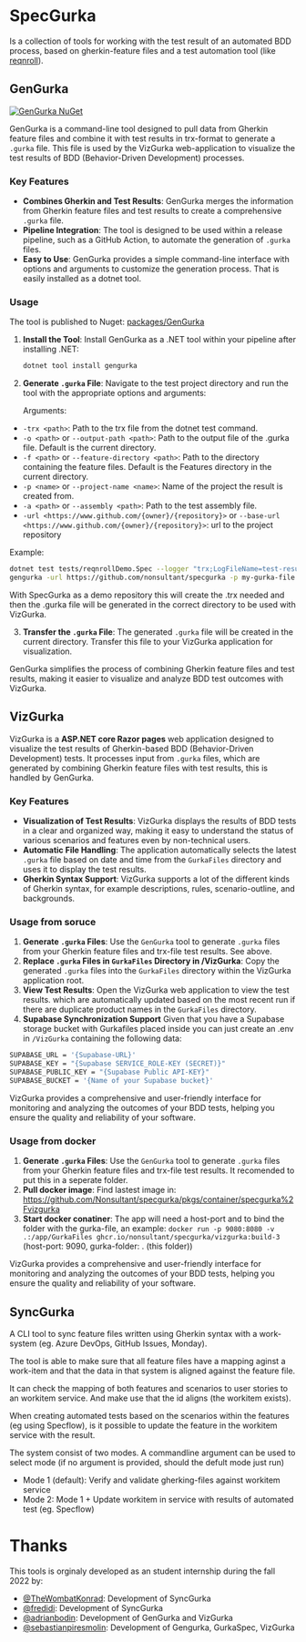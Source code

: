 # SpecGurka

Is a collection of tools for working with the test result of an automated BDD process, based on gherkin-feature files and a test automation tool (like [reqnroll](https://reqnroll.net/)).

## GenGurka

[![GenGurka NuGet](https://img.shields.io/nuget/v/gengurka)](https://www.nuget.org/packages/GenGurka)

GenGurka is a command-line tool designed to pull data from Gherkin feature files and combine it with test results in trx-format to generate a `.gurka` file. This file is used by the VizGurka web-application to visualize the test results of BDD (Behavior-Driven Development) processes.

### Key Features

- **Combines Gherkin and Test Results**: GenGurka merges the information from Gherkin feature files and test results to create a comprehensive `.gurka` file.
- **Pipeline Integration**: The tool is designed to be used within a release pipeline, such as a GitHub Action, to automate the generation of `.gurka` files.
- **Easy to Use**: GenGurka provides a simple command-line interface with options and arguments to customize the generation process. That is easily installed as a dotnet tool.

### Usage

The tool is published to Nuget: [packages/GenGurka](https://www.nuget.org/packages/GenGurka)

1. **Install the Tool**: Install GenGurka as a .NET tool within your pipeline after installing .NET:
    
    ```bash
    dotnet tool install gengurka
    ```

2. **Generate `.gurka` File**: Navigate to the test project directory and run the tool with the appropriate options and arguments:

   Arguments:

- `-trx <path>`: Path to the trx file from the dotnet test command.
- `-o <path>` or `--output-path <path>`: Path to the output file of the .gurka file. Default is the current directory.
- `-f <path>` or `--feature-directory <path>`: Path to the directory containing the feature files. Default is the Features directory in the current directory.
- `-p <name>` or `--project-name <name>`: Name of the project the result is created from.
- `-a <path>` or `--assembly <path>`: Path to the test assembly file.
- `-url <https://www.github.com/{owner}/{repository}>` or `--base-url <https://www.github.com/{owner}/{repository}>`: url to the project repository

Example:

```bash
dotnet test tests/reqnrollDemo.Spec --logger "trx;LogFileName=test-results.trx"
gengurka -url https://github.com/nonsultant/specgurka -p my-gurka-file -o ../../gurkafiles\ -trx ../../tests/ReqnrollDemo.Spec/TestResults/test-results.trx -f ../../tests/ReqnrollDemo.Spec/Features -s true

```

With SpecGurka as a demo repository this will create the .trx needed and then the .gurka file will be generated in the correct directory to be used with VizGurka.

3. **Transfer the `.gurka` File**: The generated `.gurka` file will be created in the current directory. Transfer this file to your VizGurka application for visualization.

GenGurka simplifies the process of combining Gherkin feature files and test results, making it easier to visualize and analyze BDD test outcomes with VizGurka.

## VizGurka

VizGurka is a **ASP.NET core Razor pages** web application designed to visualize the test results of Gherkin-based BDD 
(Behavior-Driven Development) tests. It processes input from `.gurka` files,
which are generated by combining Gherkin feature files with test results, this is handled by GenGurka.

### Key Features

- **Visualization of Test Results**: VizGurka displays the results of BDD tests in a clear and organized way, making it easy to understand the status of various scenarios and features even by non-technical users.
- **Automatic File Handling**: The application automatically selects the latest `.gurka` file based on date and time from the `GurkaFiles` directory and uses it to display the test results.
- **Gherkin Syntax Support**: VizGurka supports a lot of the different kinds of Gherkin syntax, for example descriptions, rules, scenario-outline, and backgrounds.

### Usage from soruce

1. **Generate `.gurka` Files**: Use the `GenGurka` tool to generate `.gurka` files from your Gherkin feature files and trx-file test results. See above.
2. **Replace  `.gurka` Files in `GurkaFiles` Directory in /VizGurka**: Copy the generated `.gurka` files into the `GurkaFiles` directory within the VizGurka application root.
3. **View Test Results**: Open the VizGurka web application to view the test results. which are automatically updated based on the most recent run if there are duplicate product names in the `GurkaFiles` directory.
4. **Supabase Synchronization Support** Given that you have a Supabase storage bucket with Gurkafiles placed inside you can just create an .env in `/VizGurka` containing the following data:
```bash
SUPABASE_URL = '{Supabase-URL}'
SUPABASE_KEY = "{Supabase SERVICE_ROLE-KEY (SECRET)}"
SUPABASE_PUBLIC_KEY = "{Supabase Public API-KEY}"
SUPABASE_BUCKET = '{Name of your Supabase bucket}'
```

VizGurka provides a comprehensive and user-friendly interface for monitoring and analyzing the outcomes of your BDD tests, helping you ensure the quality and reliability of your software.

### Usage from docker

1. **Generate `.gurka` Files**: Use the `GenGurka` tool to generate `.gurka` files from your Gherkin feature files and trx-file test results. It recomended to put this in a seperate folder.
2. **Pull docker image**: Find lastest image in: https://github.com/Nonsultant/specgurka/pkgs/container/specgurka%2Fvizgurka
4. **Start docker conatiner**: The app will need a host-port and to bind the folder with the gurka-file, an example:  `docker run -p 9080:8080 -v .:/app/GurkaFiles ghcr.io/nonsultant/specgurka/vizgurka:build-3` (host-port: 9090, gurka-folder: . (this folder))

VizGurka provides a comprehensive and user-friendly interface for monitoring and analyzing the outcomes of your BDD tests, helping you ensure the quality and reliability of your software.

## SyncGurka

A CLI tool to sync feature files written using Gherkin syntax with a work-system (eg. Azure DevOps, GitHub Issues, Monday).

The tool is able to make sure that all feature files have a mapping aginst a work-item and that the data in that system is aligned against the feature file.

It can check the mapping of both features and scenarios to user stories to an workitem service. And make use that the id aligns (the workitem exists).

When creating automated tests based on the scenarios within the features (eg using Specflow), is it possible to update the feature in the workitem service with the result.

The system consist of two modes. A commandline argument can be used to select mode (if no argument is provided, should the defult mode just run)
* Mode 1 (default): Verify and validate gherking-files against workitem service
* Mode 2: Mode 1 + Update workitem in service with results of automated test (eg. Specflow)

# Thanks

This tools is orginaly developed as an student internship during the fall 2022 by:

* [@TheWombatKonrad](https://github.com/TheWombatKonrad): Development of SyncGurka
* [@fredidi](https://github.com/fredidi): Development of SyncGurka
* [@adrianbodin](https://github.com/adrianbodin): Development of GenGurka and VizGurka
* [@sebastianpiresmolin](https://github.com/sebastianpiresmolin): Development of Gengurka, GurkaSpec, VizGurka
